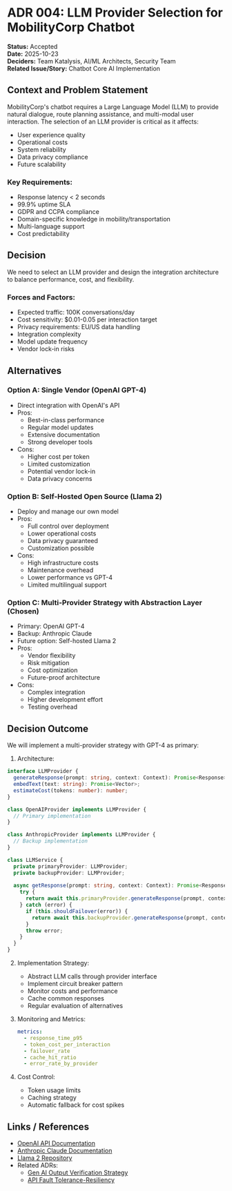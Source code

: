 # ADR 004: LLM Provider Selection for MobilityCorp Chatbot

**Status:** Accepted  
**Date:** 2025-10-23  
**Deciders:** Team Katalysis, AI/ML Architects, Security Team  
**Related Issue/Story:** Chatbot Core AI Implementation

## Context and Problem Statement
MobilityCorp's chatbot requires a Large Language Model (LLM) to provide natural dialogue, route planning assistance, and multi-modal user interaction. The selection of an LLM provider is critical as it affects:
- User experience quality
- Operational costs
- System reliability
- Data privacy compliance
- Future scalability

### Key Requirements:
- Response latency < 2 seconds
- 99.9% uptime SLA
- GDPR and CCPA compliance
- Domain-specific knowledge in mobility/transportation
- Multi-language support
- Cost predictability

## Decision
We need to select an LLM provider and design the integration architecture to balance performance, cost, and flexibility.

### Forces and Factors:
- Expected traffic: 100K conversations/day
- Cost sensitivity: $0.01-0.05 per interaction target
- Privacy requirements: EU/US data handling
- Integration complexity
- Model update frequency
- Vendor lock-in risks

## Alternatives

### Option A: Single Vendor (OpenAI GPT-4)
- Direct integration with OpenAI's API
- Pros:
  - Best-in-class performance
  - Regular model updates
  - Extensive documentation
  - Strong developer tools
- Cons:
  - Higher cost per token
  - Limited customization
  - Potential vendor lock-in
  - Data privacy concerns

### Option B: Self-Hosted Open Source (Llama 2)
- Deploy and manage our own model
- Pros:
  - Full control over deployment
  - Lower operational costs
  - Data privacy guaranteed
  - Customization possible
- Cons:
  - High infrastructure costs
  - Maintenance overhead
  - Lower performance vs GPT-4
  - Limited multilingual support

### Option C: Multi-Provider Strategy with Abstraction Layer (Chosen)
- Primary: OpenAI GPT-4
- Backup: Anthropic Claude
- Future option: Self-hosted Llama 2
- Pros:
  - Vendor flexibility
  - Risk mitigation
  - Cost optimization
  - Future-proof architecture
- Cons:
  - Complex integration
  - Higher development effort
  - Testing overhead

## Decision Outcome
We will implement a multi-provider strategy with GPT-4 as primary:

1. Architecture:
```typescript
interface LLMProvider {
  generateResponse(prompt: string, context: Context): Promise<Response>;
  embedText(text: string): Promise<Vector>;
  estimateCost(tokens: number): number;
}

class OpenAIProvider implements LLMProvider {
  // Primary implementation
}

class AnthropicProvider implements LLMProvider {
  // Backup implementation
}

class LLMService {
  private primaryProvider: LLMProvider;
  private backupProvider: LLMProvider;
  
  async getResponse(prompt: string, context: Context): Promise<Response> {
    try {
      return await this.primaryProvider.generateResponse(prompt, context);
    } catch (error) {
      if (this.shouldFailover(error)) {
        return await this.backupProvider.generateResponse(prompt, context);
      }
      throw error;
    }
  }
}
```

2. Implementation Strategy:
   - Abstract LLM calls through provider interface
   - Implement circuit breaker pattern
   - Monitor costs and performance
   - Cache common responses
   - Regular evaluation of alternatives

3. Monitoring and Metrics:
   ```yaml
   metrics:
     - response_time_p95
     - token_cost_per_interaction
     - failover_rate
     - cache_hit_ratio
     - error_rate_by_provider
   ```

4. Cost Control:
   - Token usage limits
   - Caching strategy
   - Automatic fallback for cost spikes

## Links / References
- [OpenAI API Documentation](https://platform.openai.com/docs/)
- [Anthropic Claude Documentation](https://docs.anthropic.com/)
- [Llama 2 Repository](https://github.com/facebookresearch/llama)
- Related ADRs:
  - [Gen AI Output Verification Strategy](./Gen%20AI%20Output%20Verification%20Strategy.md)
  - [API Fault Tolerance-Resiliency](./API%20Fault%20Tolerance-Resiliency.md)